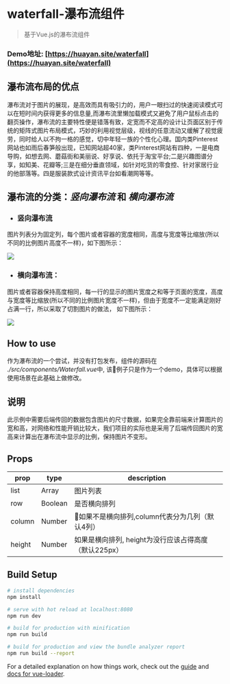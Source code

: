 # waterfall-瀑布流组件

> 基于Vue.js的瀑布流组件

### Demo地址: [https://huayan.site/waterfall](https://huayan.site/waterfall)

## 瀑布流布局的优点
瀑布流对于图片的展现，是高效而具有吸引力的，用户一眼扫过的快速阅读模式可以在短时间内获得更多的信息量,而瀑布流里懒加载模式又避免了用户鼠标点击的翻页操作，瀑布流的主要特性便是错落有致，定宽而不定高的设计让页面区别于传统的矩阵式图片布局模式，巧妙的利用视觉层级，视线的任意流动又缓解了视觉疲劳，同时给人以不拘一格的感觉，切中年轻一族的个性化心理。国内类Pinterest网站也如雨后春笋般出现，已知网站超40家，类Pinterest网站有四种，一是电商导购，如想去网、蘑菇街和美丽说、好享说、依托于淘宝平台;二是兴趣图谱分享，如知美、花瓣等;三是在细分垂直领域，如针对吃货的零食控、针对家居行业的他部落等。四是服装款式设计资讯平台如看潮网等等。

## 瀑布流的分类：*竖向瀑布流* 和 *横向瀑布流*
* ### 竖向瀑布流
图片列表分为固定列，每个图片或者容器的宽度相同，高度与宽度等比缩放(所以不同的比例图片高度不一样)，如下图所示：

<img src="http://upload-images.jianshu.io/upload_images/3778813-bf24085a98babefc.png"/>

* ### 横向瀑布流：
图片或者容器保持高度相同，每一行的显示的图片宽度之和等于页面的宽度，高度与宽度等比缩放(所以不同的比例图片宽度不一样)，但由于宽度不一定能满足刚好占满一行，所以采取了切割图片的做法， 如下图所示：

<img src="http://upload-images.jianshu.io/upload_images/3778813-a817aefc27d38959.png"/>

## How to use
作为瀑布流的一个尝试，并没有打包发布，组件的源码在 *./src/components/Waterfall.vue*中, 该例子只是作为一个demo，具体可以根据使用场景在此基础上做修改。

## 说明
此示例中需要后端传回的数据包含图片的尺寸数据，如果完全靠前端来计算图片的宽和高，对网络和性能开销比较大，我们项目的实际也是采用了后端传回图片的宽高来计算出在瀑布流中显示的比例，保持图片不变形。

## Props
prop|type|description
---|---|---
list|Array|图片列表
row|Boolean|是否横向排列
column|Number|如果不是横向排列,column代表分为几列（默认4列）
height|Number|如果是横向排列, height为没行应该占得高度（默认225px）


## Build Setup

``` bash
# install dependencies
npm install

# serve with hot reload at localhost:8080
npm run dev

# build for production with minification
npm run build

# build for production and view the bundle analyzer report
npm run build --report
```

For a detailed explanation on how things work, check out the [guide](http://vuejs-templates.github.io/webpack/) and [docs for vue-loader](http://vuejs.github.io/vue-loader).
